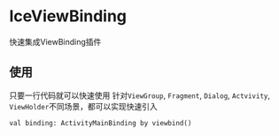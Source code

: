 # IceViewBinding
快速集成ViewBinding插件

## 使用
只要一行代码就可以快速使用
针对`ViewGroup`, `Fragment`, `Dialog`, `Actvivity`, `ViewHolder`不同场景，都可以实现快速引入

```
val binding: ActivityMainBinding by viewbind()
```

